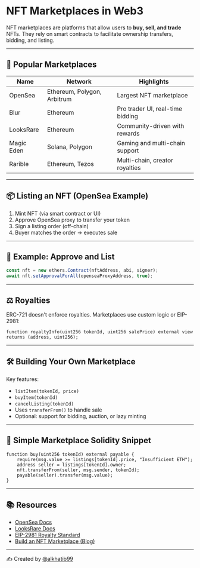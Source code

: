 # NFT Marketplaces in Web3

NFT marketplaces are platforms that allow users to **buy, sell, and trade** NFTs. They rely on smart contracts to facilitate ownership transfers, bidding, and listing.

---

## 🏪 Popular Marketplaces

| Name        | Network       | Highlights                             |
|-------------|---------------|----------------------------------------|
| OpenSea     | Ethereum, Polygon, Arbitrum | Largest NFT marketplace         |
| Blur        | Ethereum       | Pro trader UI, real-time bidding      |
| LooksRare   | Ethereum       | Community-driven with rewards         |
| Magic Eden  | Solana, Polygon | Gaming and multi-chain support       |
| Rarible     | Ethereum, Tezos | Multi-chain, creator royalties       |

---

## 📦 Listing an NFT (OpenSea Example)

1. Mint NFT (via smart contract or UI)
2. Approve OpenSea proxy to transfer your token
3. Sign a listing order (off-chain)
4. Buyer matches the order → executes sale

---

## 🔧 Example: Approve and List

```js
const nft = new ethers.Contract(nftAddress, abi, signer);
await nft.setApprovalForAll(openseaProxyAddress, true);
```

---

## ⚖️ Royalties

ERC-721 doesn't enforce royalties. Marketplaces use custom logic or EIP-2981:

```solidity
function royaltyInfo(uint256 tokenId, uint256 salePrice) external view returns (address, uint256);
```

---

## 🛠 Building Your Own Marketplace

Key features:

- `listItem(tokenId, price)`
- `buyItem(tokenId)`
- `cancelListing(tokenId)`
- Uses `transferFrom()` to handle sale
- Optional: support for bidding, auction, or lazy minting

---

## 🧪 Simple Marketplace Solidity Snippet

```solidity
function buy(uint256 tokenId) external payable {
    require(msg.value >= listings[tokenId].price, "Insufficient ETH");
    address seller = listings[tokenId].owner;
    nft.transferFrom(seller, msg.sender, tokenId);
    payable(seller).transfer(msg.value);
}
```

---

## 📚 Resources

- [OpenSea Docs](https://docs.opensea.io/)
- [LooksRare Docs](https://docs.looksrare.org/)
- [EIP-2981 Royalty Standard](https://eips.ethereum.org/EIPS/eip-2981)
- [Build an NFT Marketplace (Blog)](https://blog.openzeppelin.com/building-an-nft-marketplace/)

---

✍️ Created by [@alkhatib99](https://github.com/alkhatib99)
